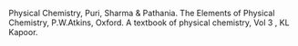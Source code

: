 Physical Chemistry, Puri, Sharma &amp; Pathania.
					The Elements of Physical Chemistry, P.W.Atkins, Oxford.
					A textbook of physical chemistry, Vol 3 , KL Kapoor.